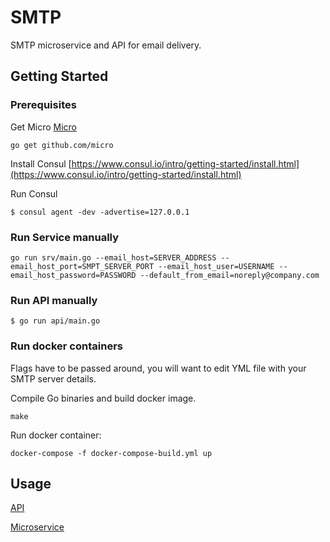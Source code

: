 # SMTP

SMTP microservice and API for email delivery.

## Getting Started

### Prerequisites
Get Micro
[Micro](https://github.com/micro)
```
go get github.com/micro
```

Install Consul
[https://www.consul.io/intro/getting-started/install.html](https://www.consul.io/intro/getting-started/install.html)

Run Consul
```
$ consul agent -dev -advertise=127.0.0.1
```

### Run Service manually

```
go run srv/main.go --email_host=SERVER_ADDRESS --email_host_port=SMPT_SERVER_PORT --email_host_user=USERNAME --email_host_password=PASSWORD --default_from_email=noreply@company.com
```

### Run API manually

```
$ go run api/main.go
```


### Run docker containers

Flags have to be passed around, you will want to edit YML file with your SMTP server details.

Compile Go binaries and build docker image. 
```
make 
```

Run docker container:
```
docker-compose -f docker-compose-build.yml up
```


## Usage
[API](https://github.com/Rakanixu/smtp/tree/master/api)

[Microservice](https://github.com/Rakanixu/smtp/tree/master/srv)
